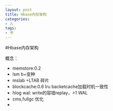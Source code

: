 ```yaml
---
layout: post
title: Hbase内存架构
categories:
- 人
tags:
- 书
---
```




#Hbase内存架构

概念：

- memstore:0.2
- lsm b+变种
- mslab +LTAB 碎片
- blockcache:0.6 lru backetcache加载时机一致性
- hlog wal: write的容错replay，>1 WAL
- cms,fullgc 优化
- 


